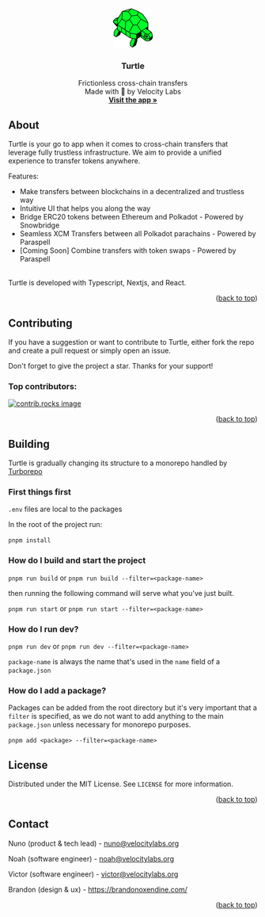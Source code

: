 <a id="readme-top"></a>

<!-- PROJECT LOGO -->
<br />
<div align="center">
  <a href="https://turtle.cool">
    <img src="./app/public/turtle.svg" alt="Logo" width="80" height="80">
  </a>

  <h3 align="center">Turtle</h3>

  <p align="center">
    Frictionless cross-chain transfers
    <br />
    Made with 💚 by Velocity Labs
    <br/>
    <a href="https://app.turtle.cool"><strong> Visit the app »</strong></a>
    <br />
  </p>
</div>

<!-- ABOUT THE PROJECT -->

## About

Turtle is your go to app when it comes to cross-chain transfers that leverage fully trustless infrastructure. We aim to provide a unified experience to transfer tokens anywhere.

Features:

- Make transfers between blockchains in a decentralized and trustless way
- Intuitive UI that helps you along the way
- Bridge ERC20 tokens between Ethereum and Polkadot - Powered by Snowbridge
- Seamless XCM Transfers between all Polkadot parachains - Powered by Paraspell
- [Coming Soon] Combine transfers with token swaps - Powered by Paraspell

<br/>
Turtle is developed with Typescript, Nextjs, and React.

<p align="right">(<a href="#readme-top">back to top</a>)</p>

<!-- CONTRIBUTING -->

## Contributing

If you have a suggestion or want to contribute to Turtle, either fork the repo and create a pull request or simply open an issue.

Don't forget to give the project a star. Thanks for your support!

### Top contributors:

<a href="https://github.com/velocitylabs-org/turtle/graphs/contributors">
  <img src="https://contrib.rocks/image?repo=velocitylabs-org/turtle" alt="contrib.rocks image" />
</a>

<p align="right">(<a href="#readme-top">back to top</a>)</p>

<!-- BUILDING -->

## Building

Turtle is gradually changing its structure to a monorepo handled by [Turborepo](https://turbo.build)

### First things first

`.env` files are local to the packages

In the root of the project run: 

`pnpm install`

### How do I build and start the project

`pnpm run build` or `pnpm run build --filter=<package-name>`

then running the following command will serve what you've just built.

`pnpm run start` or `pnpm run start --filter=<package-name>`

### How do I run dev?

`pnpm run dev` or `pnpm run dev --filter=<package-name>`

`package-name` is always the name that's used in the `name` field of a `package.json`

### How do I add a package?

Packages can be added from the root directory but it's very important that a `filter` is specified, 
as we do not want to add anything to the main `package.json` unless necessary for monorepo purposes.

`pnpm add <package> --filter=<package-name>` 

<!-- LICENSE -->

## License

Distributed under the MIT License. See `LICENSE` for more information.

<p align="right">(<a href="#readme-top">back to top</a>)</p>

<!-- CONTACT -->

## Contact

Nuno (product & tech lead) - nuno@velocitylabs.org

Noah (software engineer) - noah@velocitylabs.org

Victor (software engineer) - victor@velocitylabs.org

Brandon (design & ux) - https://brandonoxendine.com/

<p align="right">(<a href="#readme-top">back to top</a>)</p>
